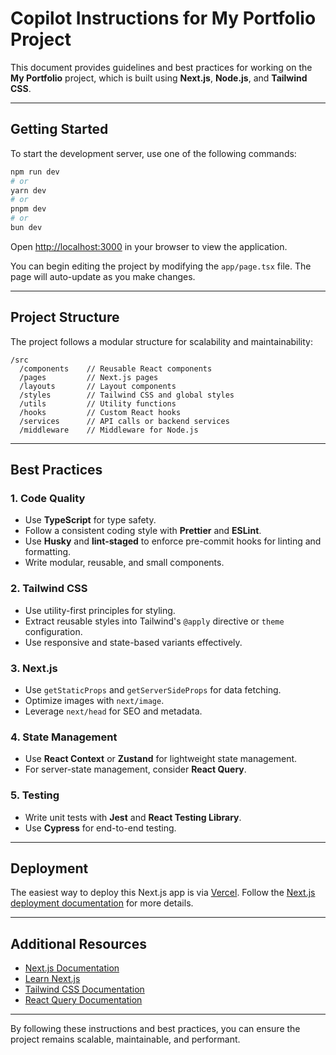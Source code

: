 # Copilot Instructions for My Portfolio Project

This document provides guidelines and best practices for working on the **My Portfolio** project, which is built using **Next.js**, **Node.js**, and **Tailwind CSS**.

---

## Getting Started

To start the development server, use one of the following commands:

```bash
npm run dev
# or
yarn dev
# or
pnpm dev
# or
bun dev
```

Open [http://localhost:3000](http://localhost:3000) in your browser to view the application.

You can begin editing the project by modifying the `app/page.tsx` file. The page will auto-update as you make changes.

---

## Project Structure

The project follows a modular structure for scalability and maintainability:

```
/src
  /components    // Reusable React components
  /pages         // Next.js pages
  /layouts       // Layout components
  /styles        // Tailwind CSS and global styles
  /utils         // Utility functions
  /hooks         // Custom React hooks
  /services      // API calls or backend services
  /middleware    // Middleware for Node.js
```

---

## Best Practices

### **1. Code Quality**
- Use **TypeScript** for type safety.
- Follow a consistent coding style with **Prettier** and **ESLint**.
- Use **Husky** and **lint-staged** to enforce pre-commit hooks for linting and formatting.
- Write modular, reusable, and small components.

### **2. Tailwind CSS**
- Use utility-first principles for styling.
- Extract reusable styles into Tailwind's `@apply` directive or `theme` configuration.
- Use responsive and state-based variants effectively.

### **3. Next.js**
- Use `getStaticProps` and `getServerSideProps` for data fetching.
- Optimize images with `next/image`.
- Leverage `next/head` for SEO and metadata.

### **4. State Management**
- Use **React Context** or **Zustand** for lightweight state management.
- For server-state management, consider **React Query**.

### **5. Testing**
- Write unit tests with **Jest** and **React Testing Library**.
- Use **Cypress** for end-to-end testing.

---

## Deployment

The easiest way to deploy this Next.js app is via [Vercel](https://vercel.com). Follow the [Next.js deployment documentation](https://nextjs.org/docs/app/building-your-application/deploying) for more details.

---

## Additional Resources

- [Next.js Documentation](https://nextjs.org/docs)
- [Learn Next.js](https://nextjs.org/learn)
- [Tailwind CSS Documentation](https://tailwindcss.com/docs)
- [React Query Documentation](https://tanstack.com/query/latest)

---

By following these instructions and best practices, you can ensure the project remains scalable, maintainable, and performant.